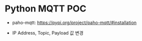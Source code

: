 # Python MQTT POC

- paho-mqtt: https://pypi.org/project/paho-mqtt/#installation

- IP Address, Topic, Payload 값 변경
